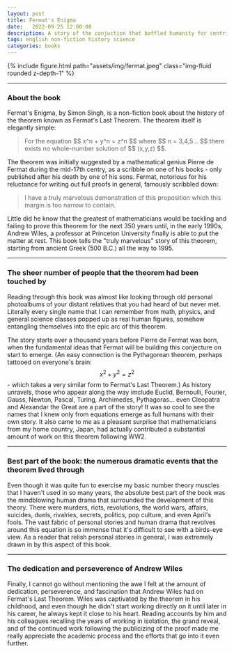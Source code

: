 ```yaml
---
layout: post
title: Fermat's Enigma
date:   2022-09-25 12:00:00
description: A story of the conjuction that baffled humanity for centries
tags: english non-fiction history science
categories: books
---
```


<div class="row mt-3">
    <div class="col-sm mt-3 mt-md-0">
        {% include figure.html path="assets/img/fermat.jpeg" class="img-fluid rounded z-depth-1" %}
    </div>
</div>

<hr>

### About the book 

Fermat's Enigma, by Simon Singh, is a non-fiction book about the history of the theorem known as Fermat's Last Theorem. The theorem itself is elegantly simple: 

<blockquote>
    For the equation $$ x^n + y^n = z^n $$ where $$ n = 3,4,5... $$ there exists no whole-number solution of $$ (x,y,z) $$. 
</blockquote>

The theorem was initially suggested by a mathematical genius Pierre de Fermat during the mid-17th centry, as a scribble on one of his books - only published after his death by one of his sons. Fermat, notorious for his reluctance for writing out full proofs in general, famously scribbled down: 

<blockquote>
    I have a truly marvelous demonstration of this proposition which this margin is too narrow to contain. 
</blockquote>

Little did he know that the greatest of mathematicians would be tackling and failing to prove this theorem for the next 350 years until, in the early 1990s, Andrew Wiles, a professor at Princeton University finally is able to put the matter at rest. This book tells the "truly marvelous" story of this theorem, starting from ancient Greek (500 B.C.) all the way to 1995. 

<hr>

### The sheer number of people that the theorem had been touched by 

Reading through this book was almost like looking through old personal photoalbums of your distant relatives that you had heard of but never met. Literally every single name that I can remember from math, physics, and general science classes popped up as real human figures, somehow entangling themselves into the epic arc of this theorem. 

The story starts over a thousand years before Pierre de Fermat was born, when the fundamental ideas that Fermat will be building this conjecture on start to emerge. (An easy connection is the Pythagorean theorem, perhaps tattooed on everyone's brain: $$ x^2 + y^2 = z^2 $$ - which takes a very similar form to Fermat's Last Theorem.) As history unravels, those who appear along the way imclude Euclid, Bernoulli, Fourier, Gauss, Newton, Pascal, Turing, Archimedes, Pythagoras... even Cleopatra and Alexandar the Great are a part of the story! It was so cool to see the names that I knew only from equations emerge as full humans with their own story. It also came to me as a pleasant surprise that mathematicians from my home country, Japan, had actually contributed a substantial amount of work on this theorem following WW2. 

<hr>

### Best part of the book: the numerous dramatic events that the theorem lived through 

Even though it was quite fun to exercise my basic number theory muscles that I haven't used in so many years, the absolute best part of the book was the mindblowing human drama that surrounded the development of this theory. There were murders, riots, revolutions, the world wars, affairs, suicides, duels, rivalries, secrets, politics, pop culture, and even April's fools. The vast fabric of personal stories and human drama that revolves around this equation is so immense that it's difficult to see with a birds-eye view. As a reader that relish personal stories in general, I was extremely drawn in by this aspect of this book. 

<hr>

### The dedication and perseverence of Andrew Wiles 

Finally, I cannot go without mentioning the awe I felt at the amount of dedication, perseverence, and fascination that Andrew Wiles had on Fermat's Last Theorem. Wiles was captivated by the theorem in his childhood, and even though he didn't start working directly on it until later in his career, he always kept it close to his heart. Reading accounts by him and his colleagues recalling the years of working in isolation, the grand reveal, and of the continued work following the publicizing of the proof made me really appreciate the academic process and the efforts that go into it even further. 
